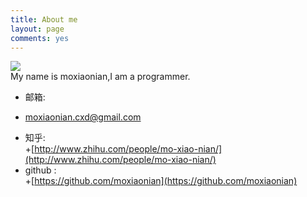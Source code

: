 ```yaml
---
title: About me
layout: page
comments: yes
---
```

  
![](http://p3.zhimg.com/2e/84/2e847f550_l.jpg)  
            My name is moxiaonian,I am a programmer.  
 - 邮箱:  
  + moxiaonian.cxd@gmail.com  
 - 知乎:  
  +[http://www.zhihu.com/people/mo-xiao-nian/](http://www.zhihu.com/people/mo-xiao-nian/)  
 - github :  
  +[https://github.com/moxiaonian](https://github.com/moxiaonian)  
